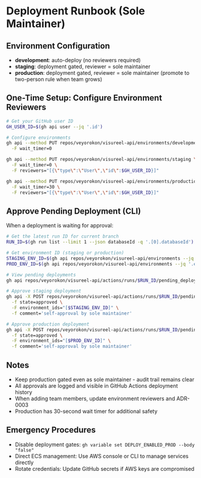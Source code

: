 # Deployment Runbook (Sole Maintainer)

## Environment Configuration

- **development**: auto-deploy (no reviewers required)
- **staging**: deployment gated, reviewer = sole maintainer
- **production**: deployment gated, reviewer = sole maintainer (promote to two-person rule when team grows)

## One-Time Setup: Configure Environment Reviewers

```bash
# Get your GitHub user ID
GH_USER_ID=$(gh api user --jq '.id')

# Configure environments
gh api --method PUT repos/veyorokon/visureel-api/environments/development \
  -F wait_timer=0

gh api --method PUT repos/veyorokon/visureel-api/environments/staging \
  -F wait_timer=0 \
  -F reviewers="[{\"type\":\"User\",\"id\":$GH_USER_ID}]"

gh api --method PUT repos/veyorokon/visureel-api/environments/production \
  -F wait_timer=30 \
  -F reviewers="[{\"type\":\"User\",\"id\":$GH_USER_ID}]"
```

## Approve Pending Deployment (CLI)

When a deployment is waiting for approval:

```bash
# Get the latest run ID for current branch
RUN_ID=$(gh run list --limit 1 --json databaseId -q '.[0].databaseId')

# Get environment ID (staging or production)
STAGING_ENV_ID=$(gh api repos/veyorokon/visureel-api/environments --jq '.environments[] | select(.name=="staging") | .id')
PROD_ENV_ID=$(gh api repos/veyorokon/visureel-api/environments --jq '.environments[] | select(.name=="production") | .id')

# View pending deployments
gh api repos/veyorokon/visureel-api/actions/runs/$RUN_ID/pending_deployments | jq

# Approve staging deployment
gh api -X POST repos/veyorokon/visureel-api/actions/runs/$RUN_ID/pending_deployments \
  -f state=approved \
  -F environment_ids="[$STAGING_ENV_ID]" \
  -f comment='self-approval by sole maintainer'

# Approve production deployment  
gh api -X POST repos/veyorokon/visureel-api/actions/runs/$RUN_ID/pending_deployments \
  -f state=approved \
  -F environment_ids="[$PROD_ENV_ID]" \
  -f comment='self-approval by sole maintainer'
```

## Notes

- Keep production gated even as sole maintainer - audit trail remains clear
- All approvals are logged and visible in GitHub Actions deployment history
- When adding team members, update environment reviewers and ADR-0003
- Production has 30-second wait timer for additional safety

## Emergency Procedures

- Disable deployment gates: `gh variable set DEPLOY_ENABLED_PROD --body "false"`
- Direct ECS management: Use AWS console or CLI to manage services directly
- Rotate credentials: Update GitHub secrets if AWS keys are compromised